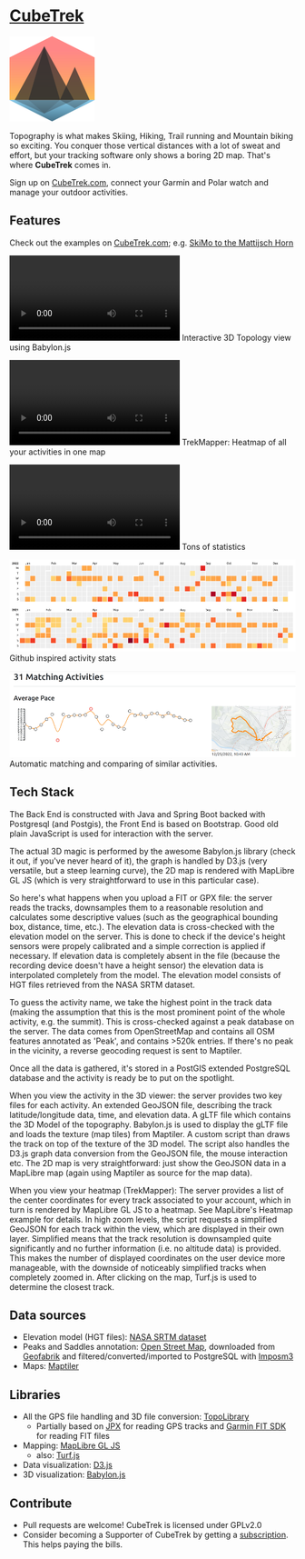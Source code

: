 # [CubeTrek](https://cubetrek.com)
![CubeTrek Logo](src/main/resources/static/assets/logo.png)

Topography is what makes Skiing, Hiking, Trail running and Mountain biking so exciting. You conquer those vertical distances with a lot of sweat and effort, but your tracking software only shows a boring 2D map.
That's where **CubeTrek** comes in.

Sign up on [CubeTrek.com](https://cubetrek.com), connect your Garmin and Polar watch and manage your outdoor activities.

## Features
Check out the examples on [CubeTrek.com](https://cubetrek.com); e.g. [SkiMo to the Mattijsch Horn](https://cubetrek.com/view/4967)

<video src="https://github.com/r-follador/CubeTrek/assets/3812273/c2f175b4-dbcb-4ade-aca7-a2ffc3bb2c8b"></video>
Interactive 3D Topology view using Babylon.js

<video src="https://github.com/r-follador/CubeTrek/assets/3812273/f3125863-cf29-4117-b282-08d551ae0c10"></video>
TrekMapper: Heatmap of all your activities in one map

<video src="https://github.com/r-follador/CubeTrek/assets/3812273/2cb06b85-8b51-413c-bffd-85c8a5c00b47"></video>
Tons of statistics

![Yearly activities](src/main/resources/static/assets/index_heatmap.png)
Github inspired activity stats

![Matching activities](src/main/resources/static/assets/index_matchingactivities.png)
Automatic matching and comparing of similar activities.

## Tech Stack
The Back End is constructed with Java and Spring Boot backed with Postgresql (and Postgis), the Front End is based on Bootstrap. Good old plain JavaScript is used for interaction with the server.

The actual 3D magic is performed by the awesome Babylon.js library (check it out, if you've never heard of it), the graph is handled by D3.js (very versatile, but a steep learning curve), the 2D map is rendered with MapLibre GL JS (which is very straightforward to use in this particular case).

So here's what happens when you upload a FIT or GPX file: the server reads the tracks, downsamples them to a reasonable resolution and calculates some descriptive values (such as the geographical bounding box, distance, time, etc.).
The elevation data is cross-checked with the elevation model on the server. This is done to check if the device's height sensors were propely calibrated and a simple correction is applied if necessary. If elevation data is completely absent in the file (because the recording device doesn't have a height sensor) the elevation data is interpolated completely from the model.
The elevation model consists of HGT files retrieved from the NASA SRTM dataset.

To guess the activity name, we take the highest point in the track data (making the assumption that this is the most prominent point of the whole activity, e.g. the summit). This is cross-checked against a peak database on the server. The data comes from OpenStreetMap and contains all OSM features annotated as 'Peak', and contains >520k entries.
If there's no peak in the vicinity, a reverse geocoding request is sent to Maptiler.

Once all the data is gathered, it's stored in a PostGIS extended PostgreSQL database and the activity is ready be to put on the spotlight.

When you view the activity in the 3D viewer: the server provides two key files for each activity. An extended GeoJSON file, describing the track latitude/longitude data, time, and elevation data. A gLTF file which contains the 3D Model of the topography. Babylon.js is used to display the gLTF file and loads the texture (map tiles) from Maptiler.
A custom script than draws the track on top of the texture of the 3D model.
The script also handles the D3.js graph data conversion from the GeoJSON file, the mouse interaction etc.
The 2D map is very straightforward: just show the GeoJSON data in a MapLibre map (again using Maptiler as source for the map data).

When you view your heatmap (TrekMapper): The server provides a list of the center coordinates for every track associated to your account, which in turn is rendered by MapLibre GL JS to a heatmap. See MapLibre's Heatmap example for details.
In high zoom levels, the script requests a simplified GeoJSON for each track within the view, which are displayed in their own layer. Simplified means that the track resolution is downsampled quite significantly and no further information (i.e. no altitude data) is provided.
This makes the number of displayed coordinates on the user device more manageable, with the downside of noticeably simplified tracks when completely zoomed in.
After clicking on the map, Turf.js is used to determine the closest track. 

## Data sources
- Elevation model (HGT files): [NASA SRTM dataset](https://lpdaac.usgs.gov/products/srtmgl1v003/)
- Peaks and Saddles annotation: [Open Street Map](https://www.openstreetmap.org/), downloaded from [Geofabrik](http://download.geofabrik.de/) and filtered/converted/imported to PostgreSQL with [Imposm3](https://github.com/omniscale/imposm3)
- Maps: [Maptiler](https://www.maptiler.com/)

## Libraries
- All the GPS file handling and 3D file conversion: [TopoLibrary](https://github.com/r-follador/TopoLibrary)
  - Partially based on [JPX](https://github.com/jenetics/jpx) for reading GPS tracks and [Garmin FIT SDK](https://developer.garmin.com/fit/overview/) for reading FIT files
- Mapping: [MapLibre GL JS](https://maplibre.org/)
  - also: [Turf.js](https://turfjs.org/)
- Data visualization: [D3.js](https://d3js.org/)
- 3D visualization: [Babylon.js](https://www.babylonjs.com/)

## Contribute
- Pull requests are welcome! CubeTrek is licensed under GPLv2.0
- Consider becoming a Supporter of CubeTrek by getting a [subscription](https://cubetrek.com/subscribe). This helps paying the bills.